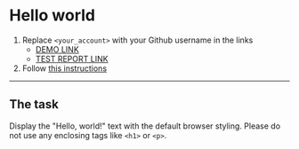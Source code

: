 # Hello world
1. Replace `<your_account>` with your Github username in the links
    - [DEMO LINK](https://vitaliikorol.github.io/layout_hello-world/) <br>
    - [TEST REPORT LINK](https://vitaliikorol.github.io/layout_hello-world/report/html_report/)
2. Follow [this instructions](https://mate-academy.github.io/layout_task-guideline/)
___

## The task
Display the "Hello, world!" text with the default browser styling. Please do not
use any enclosing tags like `<h1>` or `<p>`.
